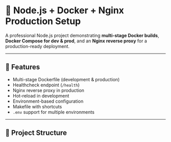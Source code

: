# 🚀 Node.js + Docker + Nginx Production Setup

A professional Node.js project demonstrating **multi-stage Docker builds**, **Docker Compose for dev & prod**, and an **Nginx reverse proxy** for a production-ready deployment.

---

## 🔧 Features
- Multi-stage Dockerfile (development & production)
- Healthcheck endpoint (`/health`)
- Nginx reverse proxy in production
- Hot-reload in development
- Environment-based configuration
- Makefile with shortcuts
- `.env` support for multiple environments

---

## 📂 Project Structure
